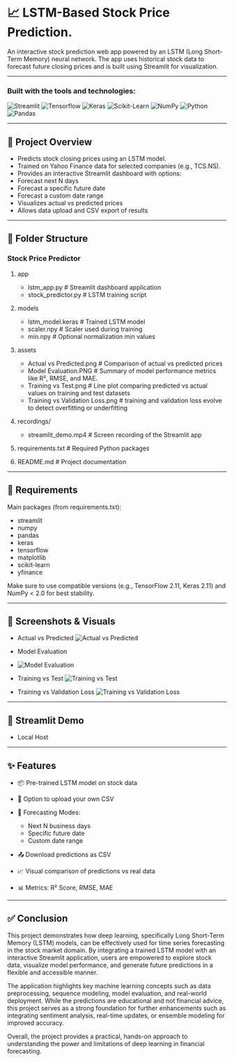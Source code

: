 # 📈 LSTM-Based Stock Price Prediction.

An interactive stock prediction web app powered by an LSTM (Long Short-Term Memory) neural network. The app uses historical stock data to forecast future closing prices and is built using Streamlit for visualization.


---

### Built with the tools and technologies:
<p>
    <img src="https://img.shields.io/badge/-Streamlit-000000?style=for-the-badge&logo=streamlit&logoColor=white" alt="Streamlit">
    <img src="https://img.shields.io/badge/-Tensorflow-FF6F00?style=for-the-badge&logo=tensorflow&logoColor=white" alt="Tensorflow">
    <img src="https://img.shields.io/badge/-Keras-D00000?style=for-the-badge&logo=keras&logoColor=white" alt="Keras">
    <img src="https://img.shields.io/badge/-ScikitLearn-F7931E?style=for-the-badge&logo=scikit-learn&logoColor=white" alt="Scikit-Learn">
    <img src="https://img.shields.io/badge/-NumPy-013243?style=for-the-badge&logo=numpy&logoColor=white" alt="NumPy">
    <img src="https://img.shields.io/badge/-Python-3776AB?style=for-the-badge&logo=python&logoColor=white" alt="Python">
    <img src="https://img.shields.io/badge/-Pandas-150458?style=for-the-badge&logo=pandas&logoColor=white" alt="Pandas">

---

## 🧠 Project Overview

-  Predicts stock closing prices using an LSTM model.
-  Trained on Yahoo Finance data for selected companies (e.g., TCS.NS).
-  Provides an interactive Streamlit dashboard with options:
  - Forecast next N days
  - Forecast a specific future date
  - Forecast a custom date range
-  Visualizes actual vs predicted prices
-  Allows data upload and CSV export of results

---

## 📁 Folder Structure

### Stock Price Predictor
1. app
   - lstm_app.py # Streamlit dashboard application
   - stock_predictor.py # LSTM training script

2. models
   - lstm_model.keras # Trained LSTM model
   - scaler.npy # Scaler used during training
   - min.npy # Optional normalization min values

3. assets
   - Actual vs Predicted.png # Comparison of actual vs predicted prices
   - Model Evaluation.PNG # Summary of model performance metrics like R², RMSE, and MAE.
   - Training vs Test.png # Line plot comparing predicted vs actual values on training and test datasets
   - Training vs Validation Loss.png # training and validation loss evolve to detect overfitting or underfitting
     
4. recordings/
   -  streamlit_demo.mp4 # Screen recording of the Streamlit app

5. requirements.txt # Required Python packages

6.  README.md # Project documentation
---
## 🧾 Requirements

Main packages (from requirements.txt):

- streamlit
- numpy
- pandas
- keras
- tensorflow
- matplotlib
- scikit-learn
- yfinance

Make sure to use compatible versions (e.g., TensorFlow 2.11, Keras 2.11) and NumPy < 2.0 for best stability.

---

## 📸 Screenshots & Visuals
- Actual vs Predicted ![Actual vs Predicted](https://github.com/user-attachments/assets/18d823da-229b-4f87-8dcf-1de6ff93dfdb)

- Model Evaluation
- ![Model Evaluation](https://github.com/user-attachments/assets/87664c4d-573c-4586-ab8f-97fc205cc6af)

- Training vs Test ![Training vs Test](https://github.com/user-attachments/assets/dd7cded5-cde7-4ed8-835f-989a2244ed18)

- Training vs Validation Loss ![Training vs Validation Loss](https://github.com/user-attachments/assets/c6c442c0-ed8f-467e-98cc-278767f200b6)


---
## 🎥 Streamlit Demo
- Local Host
---
## ✨ Features

- 📦 Pre-trained LSTM model on stock data

- 📂 Option to upload your own CSV

- 🔁 Forecasting Modes:
  - Next N business days
  - Specific future date
  - Custom date range

- 📤 Download predictions as CSV

- 📈 Visual comparison of predictions vs real data

- 📊 Metrics: R² Score, RMSE, MAE

---

## ✅ Conclusion

This project demonstrates how deep learning, specifically Long Short-Term Memory (LSTM) models, can be effectively used for time series forecasting in the stock market domain. By integrating a trained LSTM model with an interactive Streamlit application, users are empowered to explore stock data, visualize model performance, and generate future predictions in a flexible and accessible manner.

The application highlights key machine learning concepts such as data preprocessing, sequence modeling, model evaluation, and real-world deployment. While the predictions are educational and not financial advice, this project serves as a strong foundation for further enhancements such as integrating sentiment analysis, real-time updates, or ensemble modeling for improved accuracy.

Overall, the project provides a practical, hands-on approach to understanding the power and limitations of deep learning in financial forecasting.



